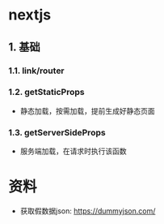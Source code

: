 # nextjs

## 1. 基础

### 1.1. link/router

### 1.2. getStaticProps
+ 静态加载，按需加载，提前生成好静态页面


### 1.3. getServerSideProps
+ 服务端加载，在请求时执行该函数



# 资料
+ 获取假数据json: https://dummyjson.com/